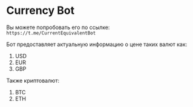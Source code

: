 # Currency Bot
Вы можете попробовать его по ссылке: `https://t.me/CurrentEquivalentBot`

Бот предоставляет актуальную информацию о цене таких валют как:
1. USD
2. EUR
3. GBP

Также криптовалют:
1. BTC
2. ETH
